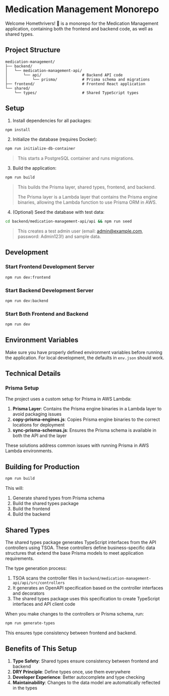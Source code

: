 # Medication Management Monorepo

Welcome Homethrivers! 👋 is a monorepo for the Medication Management application, containing both the frontend and backend code, as well as shared types.

## Project Structure

```
medication-management/
├── backend/
│   └── medication-management-api/
│       └── api/                  # Backend API code
│           └── prisma/           # Prisma schema and migrations
├── frontend/                     # Frontend React application
└── shared/
    └── types/                    # Shared TypeScript types
```

## Setup

1. Install dependencies for all packages:

```bash
npm install
```

2. Initialize the database (requires Docker):

```bash
npm run initialize-db-container
```
> This starts a PostgreSQL container and runs migrations.

3. Build the application:

```bash
npm run build
```
> This builds the Prisma layer, shared types, frontend, and backend.
> 
> The Prisma layer is a Lambda layer that contains the Prisma engine binaries, allowing the Lambda function to use Prisma ORM in AWS.

4. (Optional) Seed the database with test data:

```bash
cd backend/medication-management-api/api && npm run seed
```
> This creates a test admin user (email: admin@example.com, password: Admin123!) and sample data.

## Development

### Start Frontend Development Server

```bash
npm run dev:frontend
```

### Start Backend Development Server

```bash
npm run dev:backend
```

### Start Both Frontend and Backend

```bash
npm run dev
```

## Environment Variables

Make sure you have properly defined environment variables before running the application. For local development, the defaults in `env.json` should work.

## Technical Details

### Prisma Setup

The project uses a custom setup for Prisma in AWS Lambda:

1. **Prisma Layer**: Contains the Prisma engine binaries in a Lambda layer to avoid packaging issues
2. **copy-prisma-engines.js**: Copies Prisma engine binaries to the correct locations for deployment
3. **sync-prisma-schemas.js**: Ensures the Prisma schema is available in both the API and the layer

These solutions address common issues with running Prisma in AWS Lambda environments.

## Building for Production

```bash
npm run build
```

This will:
1. Generate shared types from Prisma schema
2. Build the shared types package
3. Build the frontend
4. Build the backend

## Shared Types

The shared types package generates TypeScript interfaces from the API controllers using TSOA. These controllers define business-specific data structures that extend the base Prisma models to meet application requirements.

The type generation process:
1. TSOA scans the controller files in `backend/medication-management-api/api/src/controllers`
2. It generates an OpenAPI specification based on the controller interfaces and decorators
3. The shared types package uses this specification to create TypeScript interfaces and API client code

When you make changes to the controllers or Prisma schema, run:

```bash
npm run generate-types
```

This ensures type consistency between frontend and backend.

## Benefits of This Setup

1. **Type Safety**: Shared types ensure consistency between frontend and backend
2. **DRY Principle**: Define types once, use them everywhere
3. **Developer Experience**: Better autocomplete and type checking
4. **Maintainability**: Changes to the data model are automatically reflected in the types 